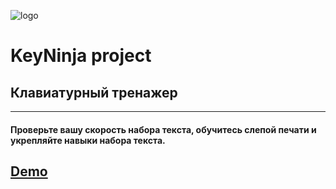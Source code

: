 ![logo](https://github.com/FunnyLovsky/key-ninja-project/blob/master/public/assets/logo.jpg)

# **KeyNinja project**

## Клавиатурный тренажер

---

#### Проверьте вашу скорость набора текста, обучитесь слепой печати и укрепляйте навыки набора текста.

## [Demo](https://key-ninja.netlify.app 'Key-ninja')
